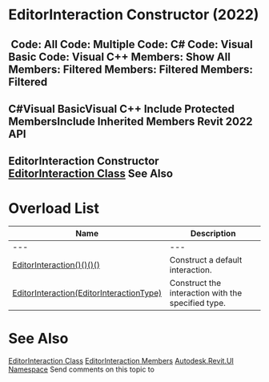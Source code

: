 # EditorInteraction Constructor (2022)

﻿
 Code: All Code: Multiple Code: C# Code: Visual Basic Code: Visual C++  Members: Show All Members: Filtered Members: Filtered Members: Filtered   
---  
C#Visual BasicVisual C++
Include Protected MembersInclude Inherited Members
Revit 2022 API  
---  
EditorInteraction Constructor   
[EditorInteraction Class](30334b20-a279-d24f-dc43-f4b96184251d.md "EditorInteraction Class") See Also  
---  
# Overload List
| Name | Description |
| --- | --- |
| --- | --- | --- |
| [EditorInteraction()()()()](542f4789-073c-228e-45bf-240d639937c4.md "EditorInteraction Constructor") | Construct a default interaction. |
| [EditorInteraction(EditorInteractionType)](dcba1b93-c4f8-b1d4-5f63-7af6acb1870b.md "EditorInteraction Constructor \(EditorInteractionType\)") | Construct the interaction with the specified type. |

# See Also
[EditorInteraction Class](30334b20-a279-d24f-dc43-f4b96184251d.md "EditorInteraction Class")
[EditorInteraction Members](e99e07c9-455d-59ea-9f8f-d5fc1da98a10.md "EditorInteraction Members")
[Autodesk.Revit.UI Namespace](e86fd90a-8957-02a6-da7f-ced248966e3e.md "Autodesk.Revit.UI Namespace")
Send comments on this topic to 